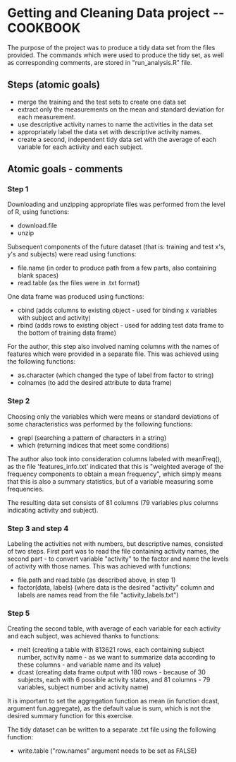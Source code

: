 Getting and Cleaning Data project -- COOKBOOK
========================================================

The purpose of the project was to produce a tidy data set from the files provided. The commands which were used to produce the tidy set, as well as corresponding comments, are stored in "run_analysis.R" file.

## Steps (atomic goals)
* merge the training and the test sets to create one data set
* extract only the measurements on the mean and standard deviation for each measurement. 
* use descriptive activity names to name the activities in the data set
* appropriately label the data set with descriptive activity names. 
* create a second, independent tidy data set with the average of each variable for each activity and each subject. 

## Atomic goals - comments

### Step 1
Downloading and unzipping appropriate files was performed from the level of R, using functions:
* download.file
* unzip  

Subsequent components of the future dataset (that is: training and test x's, y's and subjects) were read using functions:
* file.name (in order to produce path from a few parts, also containing blank spaces)
* read.table (as the files were in .txt format)  

One data frame was produced using functions:
* cbind (adds columns to existing object - used for binding x variables with subject and activity)
* rbind (adds rows to existing object - used for adding test data frame to the bottom of training data frame)  

For the author, this step also involved naming columns with the names of features which were provided in a separate file. This was achieved using the following functions:
* as.character (which changed the type of label from factor to string)
* colnames (to add the desired attribute to data frame)  

### Step 2
Choosing only the variables which were means or standard deviations of some characteristics was performed by the following functions:
* grepl (searching a pattern of characters in a string)
* which (returning indices that meet some conditions)  

The author also took into consideration columns labeled with meanFreq(), as the file 'features_info.txt' indicated that this is "weighted average of the frequency components to obtain a mean frequency", which simply means that this is also a summary statistics, but of a variable measuring some frequencies.  

The resulting data set consists of 81 columns (79 variables plus columns indicating activity and subject). 

### Step 3 and step 4
Labeling the activities not with numbers, but descriptive names, consisted of two steps. First part was to read the file containing activity names, the second part - to convert variable "activity" to the factor and name the levels of activity with those names. This was achieved with functions:
* file.path and read.table (as described above, in step 1)
* factor(data, labels) (where data is the desired "activity" column and labels are names read from the file "activity_labels.txt")

### Step 5
Creating the second table, with average of each variable for each activity and each subject, was achieved thanks to functions:
* melt (creating a table with 813621 rows, each containing subject number, activity name - as we want to summarize data according to these columns - and variable name and its value)
* dcast (creating data frame output with 180 rows - because of 30 subjects, each with 6 possible activity states, and 81 columns - 79 variables, subject number and activity name)  

It is important to set the aggregation function as mean (in function dcast, argument fun.aggregate), as the default value is sum, which is not the desired summary function for this exercise.  

The tidy dataset can be written to a separate .txt file using the following function:
* write.table ("row.names" argument needs to be set as FALSE)